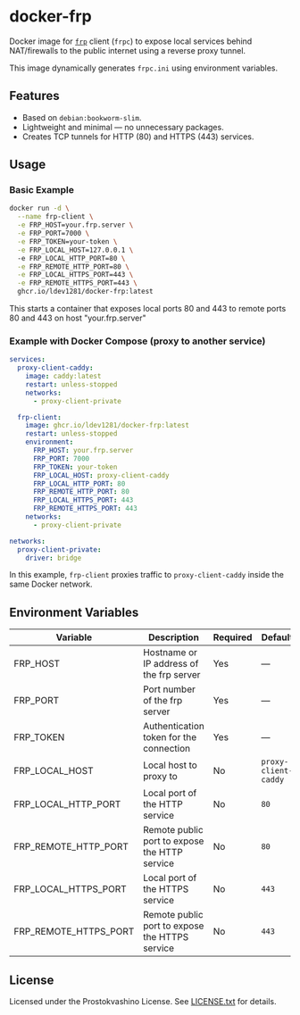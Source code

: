 # docker-frp

Docker image for [`frp`](https://github.com/fatedier/frp) client (`frpc`) to expose local services behind NAT/firewalls to the public internet using a reverse proxy tunnel.

This image dynamically generates `frpc.ini` using environment variables.

## Features

- Based on `debian:bookworm-slim`.
- Lightweight and minimal — no unnecessary packages.
- Creates TCP tunnels for HTTP (80) and HTTPS (443) services.

## Usage

### Basic Example

```bash
docker run -d \
  --name frp-client \
  -e FRP_HOST=your.frp.server \
  -e FRP_PORT=7000 \
  -e FRP_TOKEN=your-token \
  -e FRP_LOCAL_HOST=127.0.0.1 \  
  -e FRP_LOCAL_HTTP_PORT=80 \
  -e FRP_REMOTE_HTTP_PORT=80 \
  -e FRP_LOCAL_HTTPS_PORT=443 \
  -e FRP_REMOTE_HTTPS_PORT=443 \
  ghcr.io/ldev1281/docker-frp:latest
```

This starts a container that exposes local ports 80 and 443 to remote ports 80 and 443 on host "your.frp.server"

### Example with Docker Compose (proxy to another service)

```yaml
services:
  proxy-client-caddy:
    image: caddy:latest
    restart: unless-stopped
    networks:
      - proxy-client-private

  frp-client:
    image: ghcr.io/ldev1281/docker-frp:latest
    restart: unless-stopped
    environment:
      FRP_HOST: your.frp.server
      FRP_PORT: 7000
      FRP_TOKEN: your-token
      FRP_LOCAL_HOST: proxy-client-caddy
      FRP_LOCAL_HTTP_PORT: 80
      FRP_REMOTE_HTTP_PORT: 80
      FRP_LOCAL_HTTPS_PORT: 443
      FRP_REMOTE_HTTPS_PORT: 443
    networks:
      - proxy-client-private

networks:
  proxy-client-private:
    driver: bridge
```

In this example, `frp-client` proxies traffic to `proxy-client-caddy` inside the same Docker network.

## Environment Variables

| Variable              | Description                                                     | Required | Default              | Example         |
| --------------------- | --------------------------------------------------------------- | -------- | -------------------- | --------------- |
| FRP_HOST              | Hostname or IP address of the frp server                        | Yes      | —                    | your.frp.server |
| FRP_PORT              | Port number of the frp server                                   | Yes      | —                    | 7000            |
| FRP_TOKEN             | Authentication token for the connection                         | Yes      | —                    | StrongToken     |
| FRP_LOCAL_HOST        | Local host to proxy to                                          | No       | `proxy-client-caddy` | 127.0.0.1       |
| FRP_LOCAL_HTTP_PORT   | Local port of the HTTP service                                  | No       | `80`                  | 8080            |
| FRP_REMOTE_HTTP_PORT  | Remote public port to expose the HTTP service                   | No       | `80`                  | 8080            |
| FRP_LOCAL_HTTPS_PORT  | Local port of the HTTPS service                                 | No       | `443`                 | 8443            |
| FRP_REMOTE_HTTPS_PORT | Remote public port to expose the HTTPS service                  | No       | `443`                 | 8443            |


## License

Licensed under the Prostokvashino License. See [LICENSE.txt](LICENSE.txt) for details.